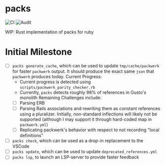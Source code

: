 # packs
![CI](https://github.com/alexevanczuk/packs/actions/workflows/ci.yml/badge.svg)
![Audit](https://github.com/alexevanczuk/packs/actions/workflows/audit.yml/badge.svg)

WIP: Rust implementation of packs for ruby

# Initial Milestone

- [ ] `packs generate_cache`, which can be used to update `tmp/cache/packwerk` for faster `packwerk` output. It should produce the exact same `json` that `packwerk` produces today. 
Current Progress:
  - Current progress is detected using `scripts/packwerk_parity_checker.rb`
  - Currently, `packs` detects roughly 98% of references in Gusto's monolith
Remaining Challenges include:
  - [ ] Parsing ERB
  - [ ] Parsing Rails associations and rewriting them as constant references using a pluralizer. Initially, non-standard inflections will likely not be supported (although I may support it through hard-coded map in `packwerk.yml`)
  - [ ] Replicating packwerk's behavior with respect to not recording "local definitions"
- [ ] `packs check`, which can be used as a drop-in replacement to the VSCode
- [ ] `packs update`, which can be used to update `deprecated_references.yml`
- [ ] `packs lsp`, to launch an LSP-server to provide faster feedback

